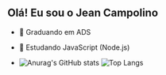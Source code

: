 ## Olá! Eu sou o Jean Campolino
- 🔭 Graduando em ADS
- 🌱 Estudando JavaScript (Node.js)

- ![Anurag's GitHub stats](https://github-readme-stats.vercel.app/api?username=anuraghazra&show_icons=true&theme=dracula)
![Top Langs](https://github-readme-stats.vercel.app/api/top-langs/?username=anuraghazra&hide_progress=true&theme=dracula)
  
